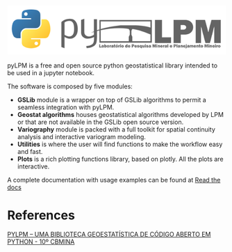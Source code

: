 ![logo](docs/source/figs/logo.png)

pyLPM is a free and open source python geostatistical library intended to be used in a jupyter notebook.

The software is composed by five modules:

* **GSLib** module is a wrapper on top of GSLib algorithms to permit a seamless integration with pyLPM.
* **Geostat algorithms** houses geostatistical algorithms developed by LPM or that are not available in the GSLib open source version.
* **Variography** module is packed with a full toolkit for spatial continuity analysis and interactive variogram modeling.
* **Utilities** is where the user will find functions to make the workflow easy and fast.
* **Plots** is a rich plotting functions library, based on plotly. All the plots are interactive.

A complete documentation with usage examples can be found at [Read the docs](https://pylpm.readthedocs.io/en/latest/index.html)

# References

[PYLPM – UMA BIBLIOTECA GEOESTATÍSTICA DE CÓDIGO ABERTO EM PYTHON - 10º CBMINA
](https://ibram.org.br/10-cbmina-trabalhos-tecnicos-desenvolvidos/?txtSearch=pylpm&radio-search-by=title#publication)

